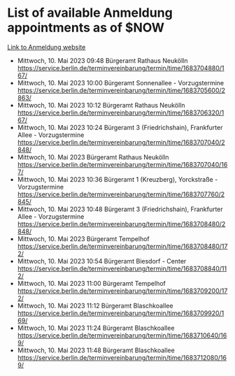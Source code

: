 # List of available Anmeldung appointments as of $NOW
[Link to Anmeldung website](https://service.berlin.de/terminvereinbarung/termin/tag.php?termin=1&anliegen[]=120686&dienstleisterlist=122210,122217,327316,122219,327312,122227,327314,122231,327346,122243,327348,122254,122252,329742,122260,329745,122262,329748,122271,327278,122273,327274,122277,327276,330436,122280,327294,122282,327290,122284,327292,122291,327270,122285,327266,122286,327264,122296,327268,150230,329760,122297,327286,122294,327284,122312,329763,122314,329775,122304,327330,122311,327334,122309,327332,317869,122281,327352,122279,329772,122283,122276,327324,122274,327326,122267,329766,122246,327318,122251,327320,122257,327322,122208,327298,122226,327300&herkunft=http%3A%2F%2Fservice.berlin.de%2Fdienstleistung%2F120686%2F)
- Mittwoch, 10. Mai 2023 09:48 Bürgeramt Rathaus Neukölln https://service.berlin.de/terminvereinbarung/termin/time/1683704880/167/
- Mittwoch, 10. Mai 2023 10:00 Bürgeramt Sonnenallee - Vorzugstermine https://service.berlin.de/terminvereinbarung/termin/time/1683705600/2863/
- Mittwoch, 10. Mai 2023 10:12 Bürgeramt Rathaus Neukölln https://service.berlin.de/terminvereinbarung/termin/time/1683706320/167/
- Mittwoch, 10. Mai 2023 10:24 Bürgeramt 3 (Friedrichshain), Frankfurter Allee - Vorzugstermine https://service.berlin.de/terminvereinbarung/termin/time/1683707040/2848/
- Mittwoch, 10. Mai 2023  Bürgeramt Rathaus Neukölln https://service.berlin.de/terminvereinbarung/termin/time/1683707040/167/
- Mittwoch, 10. Mai 2023 10:36 Bürgeramt 1 (Kreuzberg), Yorckstraße - Vorzugstermine https://service.berlin.de/terminvereinbarung/termin/time/1683707760/2845/
- Mittwoch, 10. Mai 2023 10:48 Bürgeramt 3 (Friedrichshain), Frankfurter Allee - Vorzugstermine https://service.berlin.de/terminvereinbarung/termin/time/1683708480/2848/
- Mittwoch, 10. Mai 2023  Bürgeramt Tempelhof https://service.berlin.de/terminvereinbarung/termin/time/1683708480/172/
- Mittwoch, 10. Mai 2023 10:54 Bürgeramt Biesdorf - Center https://service.berlin.de/terminvereinbarung/termin/time/1683708840/112/
- Mittwoch, 10. Mai 2023 11:00 Bürgeramt Tempelhof https://service.berlin.de/terminvereinbarung/termin/time/1683709200/172/
- Mittwoch, 10. Mai 2023 11:12 Bürgeramt Blaschkoallee https://service.berlin.de/terminvereinbarung/termin/time/1683709920/169/
- Mittwoch, 10. Mai 2023 11:24 Bürgeramt Blaschkoallee https://service.berlin.de/terminvereinbarung/termin/time/1683710640/169/
- Mittwoch, 10. Mai 2023 11:48 Bürgeramt Blaschkoallee https://service.berlin.de/terminvereinbarung/termin/time/1683712080/169/
